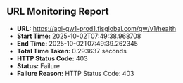## URL Monitoring Report

- **URL:** https://api-gw1-prod1.fisglobal.com/gw/v1/health
- **Start Time:** 2025-10-02T07:49:38.968708
- **End Time:** 2025-10-02T07:49:39.262345
- **Total Time Taken:** 0.293637 seconds
- **HTTP Status Code:** 403
- **Status:** Failure
- **Failure Reason:** HTTP Status Code: 403
